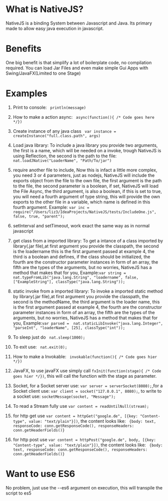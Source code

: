 # What is NativeJS?
NativeJS is a binding System between Javascript and Java.
Its primary made to allow easy java execution in javascript.

# Benefits
One big benefit is that simplify a lot of boilerplate code, no compilation required.
You can load Jar Files and even make simple Gui Apps with Swing/JavaFX(Limited to one Stage)

# Examples
1. Print to console: ``` println(message)```

2. How to make a action async: ``` async(function(){
/* Code goes here */})```

3. Create instance of any java class ``` var instance = createInstance("full.class.path", args)```

4. Load java library: To include a java library you provide two arguments, the first is a name, which will be needed on a invoke, 
trough NativeJS is using Reflection, the second is the path to the file:
``` nat.loadJNative("LoaderName", "Path/To/jar")```

5. require another file to include,
Now this is infact a little more complex, you need 3 or 4 parameters, just as nodejs, NativeJS
will include the exports object from the file to the own file, the first argument is the path to the file, the second parameter is a boolean, if set,
NativeJS will load the File Async, the third argument, is also a boolean, if this is set to true,
you will need a fourth argument of type string, this will provide the own exports to the other file in a variable, which name is defined in this fourth argument.
Example: ``` var inc = require("/Users/liz3/IdeaProjects/NativeJS/tests/IncludeOne.js", false, true, "parent"); ```

6. setInterval and setTimeout, work exact the same way as in normal javascript

7. get class from a imported library: To get a intance of a class imported by library(.jar file),at first argument you provide the classpath,
the second is the loadername this is the first argument passed at example 4, the third is a boolean and defines, if the class should be initialized,
the fourth are the constructor parameter instances in form of an array, the fifth are the types of the arguments, but no worries, NativeJS has a method that makes that for you,
Example:``` var string =  nat.typeFromLib("java.lang.String", "loadername", false, ["ExampleString"], classType("java.lang.String")); ```

8. static invoke from a imported library: To invoke a imported static method by library(.jar file),at first argument you provide the classpath,
the second is the methodName, the third argument is the loader name, this is the first argument passed at example 4,
the fourth are the constructor parameter instances in form of an array, the fifth are the types of the arguments, but no worries, NativeJS has a method that makes that for you,
Example:``` var parsed =  nat.staticLibInvoke("java.lang.Integer", "parseInt", "loaderName", [25], classType("int")); ```

9. To sleep just do ``` nat.sleep(1000);```

10. To exit use:  ``` nat.exit(0);```

11. How to make a Invokable: ``` invokable(function(){
/* Code goes hier */})```

12. JavaFX, to use javaFX use simply call ``` fxInit(function(stage){ /* Code goes hier */}) ```, this will call the function with the stage as parameter.
                                          
13. Socket, for a Socket server use: ``` var server = serverSocket(8080); ```,for a Socket client use: ``` var client = socket("127.0.0.1", 8080); ```, to write to a socket use: ``` socketMessage(socket, "Message"); ```   
 
14. To read a Stream fully use ``` var content = readUntilNull(stream); ```
          
15. for http get use ``` var content = httpGet("google.de", [{key: "Content-type", value: "text/plain"}]) ```, the content looks like: ``` {body: text, responseCode: conn.getResponseCode(), responseHeaders: conn.getHeaderFields()}```

16. for http post use ``` var content = httpPost("google.de", body, [{key: "Content-type", value: "text/plain"}]) ```, the content looks like: ``` {body: text, responseCode: conn.getResponseCode(), responseHeaders: conn.getHeaderFields()}```



# Want to use ES6
No problem, just use the --es6 argument on execution, this will transpile the script to es5